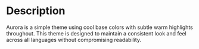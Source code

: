 # Description
Aurora is a simple theme using cool base colors with subtle warm highlights throughout. This theme is designed to maintain a consistent look and feel across all languages without compromising readability.
